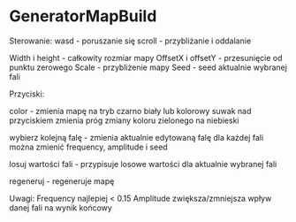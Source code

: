 # GeneratorMapBuild
Sterowanie:
wasd - poruszanie się
scroll - przybliżanie i oddalanie

Width i height - całkowity rozmiar mapy
OffsetX i offsetY - przesunięcie od punktu zerowego
Scale - przybliżenie mapy
Seed - seed aktualnie wybranej fali

Przyciski:

color - zmienia mapę na tryb czarno biały lub kolorowy
suwak nad przyciskiem zmienia próg zmiany koloru zielonego na niebieski

wybierz kolejną falę - zmienia aktualnie edytowaną falę
dla każdej fali można zmienić frequency, amplitude i seed

losuj wartości fali - przypisuje losowe wartości dla aktualnie wybranej fali

regeneruj - regeneruje mapę


Uwagi:
Frequency najlepiej < 0.15
Amplitude zwiększa/zmniejsza wpływ danej fali na wynik końcowy
